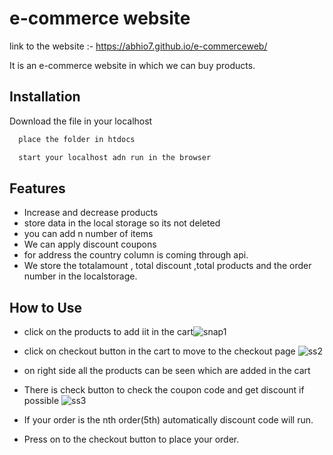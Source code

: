 
# e-commerce website
link to the website :-  https://abhio7.github.io/e-commerceweb/

It is an e-commerce website in which we can buy products.



## Installation

Download the file in your localhost

```bash
  place the folder in htdocs
```
```bash
  start your localhost adn run in the browser
```



## Features

- Increase and decrease products
- store data in the local storage so its not deleted
- you can add n number of items
- We can apply discount coupons
- for address the country column is coming through api.
- We store the totalamount , total discount ,total products and the order number in the localstorage.



## How to Use

- click on the products to add iit in the cart![snap1](https://user-images.githubusercontent.com/89398489/183939527-baf4186a-e06a-4800-b5cf-f1d1b5e0a70d.png)

- click on checkout button in the cart to  move to  the checkout page
![ss2](https://user-images.githubusercontent.com/89398489/183939946-75ccadd2-f9e2-4952-9d80-d66919ec7d45.png)

- on right side all the products can be seen which are added in the cart
- There is check button to check the coupon code and get discount if possible
![ss3](https://user-images.githubusercontent.com/89398489/183940484-1f92fdd6-9f33-4d49-80cd-3f0c5fe0a9c7.png)

- If your order is the nth order(5th) automatically discount code will run.
- Press on to the checkout button to place your order.

